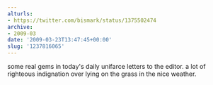 ```yaml
---
alturls:
- https://twitter.com/bismark/status/1375502474
archive:
- 2009-03
date: '2009-03-23T13:47:45+00:00'
slug: '1237816065'
---
```


some real gems in today's daily unifarce letters to the  editor. a lot of righteous indignation over lying on the grass in the nice weather.

